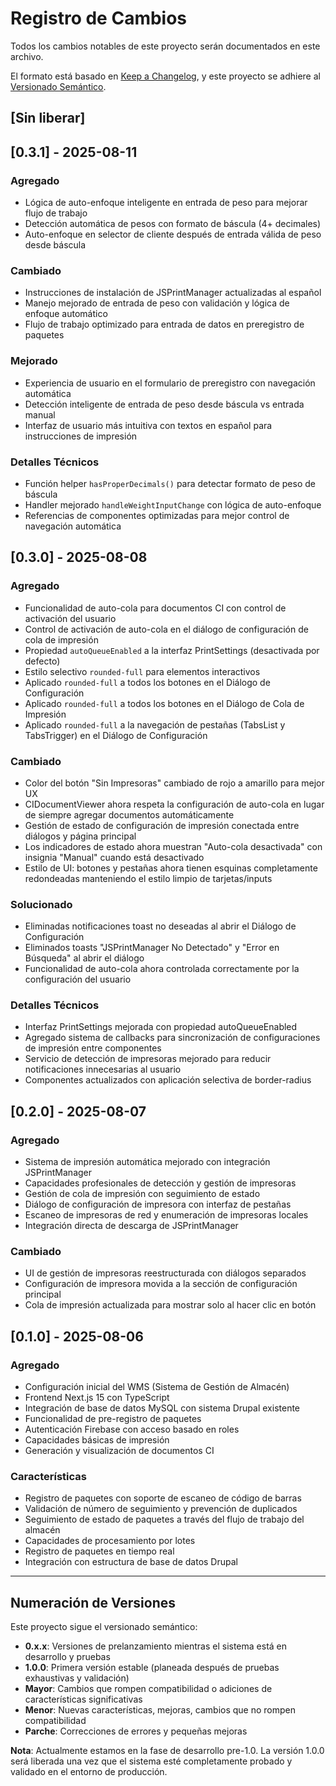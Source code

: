 # Registro de Cambios

Todos los cambios notables de este proyecto serán documentados en este archivo.

El formato está basado en [Keep a Changelog](https://keepachangelog.com/en/1.0.0/),
y este proyecto se adhiere al [Versionado Semántico](https://semver.org/spec/v2.0.0.html).

## [Sin liberar]

## [0.3.1] - 2025-08-11

### Agregado
- Lógica de auto-enfoque inteligente en entrada de peso para mejorar flujo de trabajo
- Detección automática de pesos con formato de báscula (4+ decimales)
- Auto-enfoque en selector de cliente después de entrada válida de peso desde báscula

### Cambiado
- Instrucciones de instalación de JSPrintManager actualizadas al español
- Manejo mejorado de entrada de peso con validación y lógica de enfoque automático
- Flujo de trabajo optimizado para entrada de datos en preregistro de paquetes

### Mejorado
- Experiencia de usuario en el formulario de preregistro con navegación automática
- Detección inteligente de entrada de peso desde báscula vs entrada manual
- Interfaz de usuario más intuitiva con textos en español para instrucciones de impresión

### Detalles Técnicos
- Función helper `hasProperDecimals()` para detectar formato de peso de báscula
- Handler mejorado `handleWeightInputChange` con lógica de auto-enfoque
- Referencias de componentes optimizadas para mejor control de navegación automática

## [0.3.0] - 2025-08-08

### Agregado
- Funcionalidad de auto-cola para documentos CI con control de activación del usuario
- Control de activación de auto-cola en el diálogo de configuración de cola de impresión
- Propiedad `autoQueueEnabled` a la interfaz PrintSettings (desactivada por defecto)
- Estilo selectivo `rounded-full` para elementos interactivos
- Aplicado `rounded-full` a todos los botones en el Diálogo de Configuración
- Aplicado `rounded-full` a todos los botones en el Diálogo de Cola de Impresión
- Aplicado `rounded-full` a la navegación de pestañas (TabsList y TabsTrigger) en el Diálogo de Configuración

### Cambiado
- Color del botón "Sin Impresoras" cambiado de rojo a amarillo para mejor UX
- CIDocumentViewer ahora respeta la configuración de auto-cola en lugar de siempre agregar documentos automáticamente
- Gestión de estado de configuración de impresión conectada entre diálogos y página principal
- Los indicadores de estado ahora muestran "Auto-cola desactivada" con insignia "Manual" cuando está desactivado
- Estilo de UI: botones y pestañas ahora tienen esquinas completamente redondeadas manteniendo el estilo limpio de tarjetas/inputs

### Solucionado
- Eliminadas notificaciones toast no deseadas al abrir el Diálogo de Configuración
- Eliminados toasts "JSPrintManager No Detectado" y "Error en Búsqueda" al abrir el diálogo
- Funcionalidad de auto-cola ahora controlada correctamente por la configuración del usuario

### Detalles Técnicos
- Interfaz PrintSettings mejorada con propiedad autoQueueEnabled
- Agregado sistema de callbacks para sincronización de configuraciones de impresión entre componentes
- Servicio de detección de impresoras mejorado para reducir notificaciones innecesarias al usuario
- Componentes actualizados con aplicación selectiva de border-radius

## [0.2.0] - 2025-08-07

### Agregado
- Sistema de impresión automática mejorado con integración JSPrintManager
- Capacidades profesionales de detección y gestión de impresoras
- Gestión de cola de impresión con seguimiento de estado
- Diálogo de configuración de impresora con interfaz de pestañas
- Escaneo de impresoras de red y enumeración de impresoras locales
- Integración directa de descarga de JSPrintManager

### Cambiado
- UI de gestión de impresoras reestructurada con diálogos separados
- Configuración de impresora movida a la sección de configuración principal
- Cola de impresión actualizada para mostrar solo al hacer clic en botón

## [0.1.0] - 2025-08-06

### Agregado
- Configuración inicial del WMS (Sistema de Gestión de Almacén)
- Frontend Next.js 15 con TypeScript
- Integración de base de datos MySQL con sistema Drupal existente
- Funcionalidad de pre-registro de paquetes
- Autenticación Firebase con acceso basado en roles
- Capacidades básicas de impresión
- Generación y visualización de documentos CI

### Características
- Registro de paquetes con soporte de escaneo de código de barras
- Validación de número de seguimiento y prevención de duplicados
- Seguimiento de estado de paquetes a través del flujo de trabajo del almacén
- Capacidades de procesamiento por lotes
- Registro de paquetes en tiempo real
- Integración con estructura de base de datos Drupal

---

## Numeración de Versiones

Este proyecto sigue el versionado semántico:
- **0.x.x**: Versiones de prelanzamiento mientras el sistema está en desarrollo y pruebas
- **1.0.0**: Primera versión estable (planeada después de pruebas exhaustivas y validación)
- **Mayor**: Cambios que rompen compatibilidad o adiciones de características significativas
- **Menor**: Nuevas características, mejoras, cambios que no rompen compatibilidad
- **Parche**: Correcciones de errores y pequeñas mejoras

**Nota**: Actualmente estamos en la fase de desarrollo pre-1.0. La versión 1.0.0 será liberada una vez que el sistema esté completamente probado y validado en el entorno de producción.